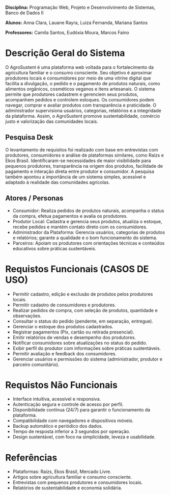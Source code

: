 **Disciplina:** Programação Web, Projeto e Desenvolvimento de Sistemas, Banco de Dados II

**Alunos:** Anna Clara, Lauane Rayra, Luiza Fernanda, Mariana Santos

**Professores:** Camila Santos, Eudóxia Moura, Marcos Faino

# Descrição Geral do Sistema

O AgroSustent é uma plataforma web voltada para o fortalecimento da agricultura familiar e o consumo consciente.
Seu objetivo é aproximar produtores locais e consumidores por meio de uma vitrine digital que facilita a divulgação, o pedido e o pagamento de produtos naturais, como alimentos orgânicos, cosméticos veganos e itens artesanais. 
O sistema permite que produtores cadastrem e gerenciem seus produtos, acompanhem pedidos e controlem estoques.
Os consumidores podem navegar, comprar e avaliar produtos com transparência e praticidade.
O administrador supervisiona usuários, categorias, relatórios e a integridade da plataforma.
Assim, o AgroSustent promove sustentabilidade, comércio justo e valorização das comunidades locais.

## Pesquisa Desk

O levantamento de requisitos foi realizado com base em entrevistas com produtores, consumidores e análise de plataformas similares, como Raízs e Ekos Brasil.
Identificaram-se necessidades de maior visibilidade para pequenos produtores, transparência na origem dos produtos, facilidade de pagamento e interação direta entre produtor e consumidor.
A pesquisa também apontou a importância de um sistema simples, acessível e adaptado à realidade das comunidades agrícolas. 

## Atores / Personas 

 - Consumidor: Realiza pedidos de produtos naturais, acompanha o status da compra, efetua pagamentos e avalia os produtores.
 - Produtor Local: Cadastra e gerencia seus produtos, atualiza o estoque, recebe pedidos e mantém contato direto com os consumidores.
 - Administrador da Plataforma: Gerencia usuários, categorias de produtos e relatórios; garante a qualidade e o bom funcionamento do sistema.
 - Parceiros: Apoiam os produtores com orientações técnicas e conteúdos educativos sobre práticas sustentáveis.

# Requistos Funcionais (CASOS DE USO)

 - Permitir cadastro, edição e exclusão de produtos pelos produtores locais.
 - Permitir cadastro de consumidores e produtores.
 - Realizar pedidos de compra, com seleção de produtos, quantidade e observações.
 - Consultar o status do pedido (pendente, em separação, entregue).
 - Gerenciar o estoque dos produtos cadastrados.
 - Registrar pagamentos (Pix, cartão ou retirada presencial).
 - Emitir relatórios de vendas e desempenho dos produtores.
 - Notificar consumidores sobre atualizações no status do pedido.
 - Exibir perfil do produtor com informações sobre práticas sustentáveis.
 - Permitir avaliação e feedback dos consumidores.
 - Gerenciar usuários e permissões do sistema (administrador, produtor e parceiro comunitário).

# Requistos Não Funcionais

 - Interface intuitiva, acessível e responsiva.
 - Autenticação segura e controle de acesso por perfil.
 - Disponibilidade contínua (24/7) para garantir o funcionamento da plataforma.
 - Compatibilidade com navegadores e dispositivos móveis.
 - Backup automático e periódico dos dados.
 - Tempo de resposta inferior a 3 segundos por operação.
 - Design sustentável, com foco na simplicidade, leveza e usabilidade.

# Referências
 - Plataformas: Raízs, Ekos Brasil, Mercado Livre.
 - Artigos sobre agricultura familiar e consumo consciente.
 - Entrevistas com pequenos produtores e consumidores locais.
 - Relatórios de sustentabilidade e economia solidária.